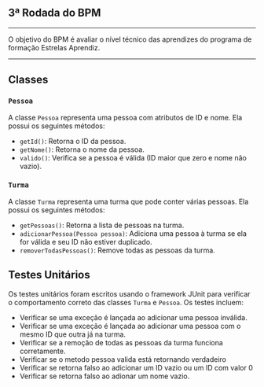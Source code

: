 ## 3ª Rodada do BPM
<hr>
O objetivo do BPM é avaliar o nível técnico das aprendizes do programa de formação Estrelas Aprendiz.
<hr>

## Classes

### `Pessoa`

A classe `Pessoa` representa uma pessoa com atributos de ID e nome. Ela possui os seguintes métodos:

- `getId()`: Retorna o ID da pessoa.
- `getNome()`: Retorna o nome da pessoa.
- `valido()`: Verifica se a pessoa é válida (ID maior que zero e nome não vazio).

### `Turma`

A classe `Turma` representa uma turma que pode conter várias pessoas. Ela possui os seguintes métodos:

- `getPessoas()`: Retorna a lista de pessoas na turma.
- `adicionarPessoa(Pessoa pessoa)`: Adiciona uma pessoa à turma se ela for válida e seu ID não estiver duplicado.
- `removerTodasPessoas()`: Remove todas as pessoas da turma.

## Testes Unitários

Os testes unitários foram escritos usando o framework JUnit para verificar o comportamento correto das classes `Turma` e `Pessoa`. Os testes incluem:

- Verificar se uma exceção é lançada ao adicionar uma pessoa inválida.
- Verificar se uma exceção é lançada ao adicionar uma pessoa com o mesmo ID que outra já na turma.
- Verificar se a remoção de todas as pessoas da turma funciona corretamente.
- Verificar se o metodo pessoa valida está retornando verdadeiro
- Verificar se retorna falso ao adicionar um ID vazio ou um ID com valor 0
- Verificar se retorna falso ao adionar um nome vazio.
